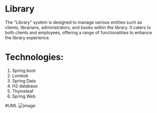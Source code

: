# Library

The "Library" system is designed to manage various entities such as clients, librarians, administrators,
and books within the library. It caters to both clients and employees, offering a range of functionalities to
enhance the library experience.

# Technologies:
1. Spring boot
2. Lombok
3. Spring Data
4. H2 database
5. Thymeleaf
6. Spring Web

#UML
![image](https://github.com/Illiaslvk/Library/assets/101345368/4014175b-58a6-497b-b2ae-e3aa2fe298f3)
